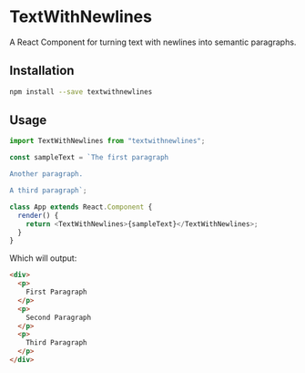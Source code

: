 # TextWithNewlines

A React Component for turning text with newlines into semantic paragraphs.

## Installation

```sh
npm install --save textwithnewlines
```

## Usage

```js
import TextWithNewlines from "textwithnewlines";

const sampleText = `The first paragraph

Another paragraph.

A third paragraph`;

class App extends React.Component {
  render() {
    return <TextWithNewlines>{sampleText}</TextWithNewlines>;
  }
}
```

Which will output:

```html
<div>
  <p>
    First Paragraph
  </p>
  <p>
    Second Paragraph
  </p>
  <p>
    Third Paragraph
  </p>
</div>
```
